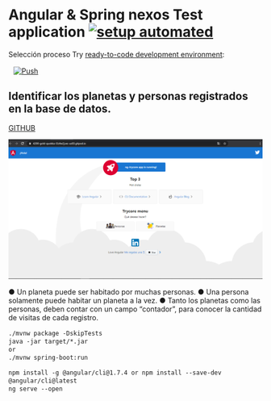# Angular & Spring nexos Test application [![setup automated](https://img.shields.io/badge/Gitpod-ready_to_code-blue?logo=gitpod)](https://github.com/LUISURBM/)

Selección proceso Try [ready-to-code development environment](https://www.gitpod.io):

<a href="https://gitpod.io/from-referrer/" style="padding: 10px;">
    <img src="https://nexos.co/cms/wp-content/uploads/2018/05/logo-nexos-bpm-colombia.png" width="150" alt="Push" align="center">
</a>

##  Identificar los planetas y personas registrados en la base de datos.
<a href="https://github.com/LUISURBM/nexos-app">GITHUB</a>

<img width="1042" alt="planet-screenshot" src="https://raw.githubusercontent.com/luisurbm/nexos-app/master/ScreenShotV1.png">

● Un planeta puede ser habitado por muchas personas.
● Una persona solamente puede habitar un planeta a la vez.
● Tanto los planetas como las personas, deben contar con un campo “contador”, para conocer la cantidad de visitas de cada registro.

```
./mvnw package -DskipTests
java -jar target/*.jar
or 
./mvnw spring-boot:run
```

```
npm install -g @angular/cli@1.7.4 or npm install --save-dev @angular/cli@latest
ng serve --open
```
